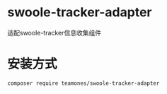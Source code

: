 # swoole-tracker-adapter
适配swoole-tracker信息收集组件

# 安装方式

```
composer require teamones/swoole-tracker-adapter
```
